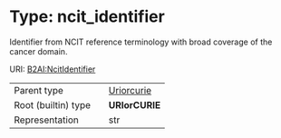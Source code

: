 
# Type: ncit_identifier

Identifier from NCIT reference terminology with broad coverage of the cancer domain.

URI: [B2AI:NcitIdentifier](https://w3id.org/bridge2ai/standards-schema/NcitIdentifier)

|  |  |  |
| --- | --- | --- |
| Parent type | | [Uriorcurie](types/Uriorcurie.md) |
| Root (builtin) type | | **URIorCURIE** |
| Representation | | str |

